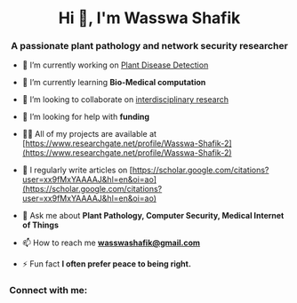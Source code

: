 <h1 align="center">Hi 👋, I'm Wasswa Shafik</h1>
<h3 align="center">A passionate plant pathology and network security researcher</h3>

- 🔭 I’m currently working on [Plant Disease Detection](https://en.wikipedia.org/wiki/Plant_pathology)

- 🌱 I’m currently learning **Bio-Medical computation**

- 👯 I’m looking to collaborate on [interdisciplinary research](https://en.wikipedia.org/wiki/Interdisciplinarity)

- 🤝 I’m looking for help with **funding**

- 👨‍💻 All of my projects are available at [https://www.researchgate.net/profile/Wasswa-Shafik-2](https://www.researchgate.net/profile/Wasswa-Shafik-2)

- 📝 I regularly write articles on [https://scholar.google.com/citations?user=xx9fMxYAAAAJ&hl=en&oi=ao](https://scholar.google.com/citations?user=xx9fMxYAAAAJ&hl=en&oi=ao)

- 💬 Ask me about **Plant Pathology, Computer Security, Medical Internet of Things**

- 📫 How to reach me **wasswashafik@gmail.com**

- ⚡ Fun fact **I often prefer peace to being right.**

<h3 align="left">Connect with me:</h3>
<p align="left">
</p>
